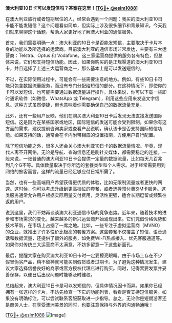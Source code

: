 **澳大利亚10日卡可以发短信吗？答案在这里！[[TG💪+ @esim1088](https://t.me/s/esim1088)]**

在澳大利亚旅行或者短期居住的人，经常会遇到一个问题：我买的澳大利亚10日卡能不能发短信？这个问题看似简单，但实际上涉及很多细节和背景知识。今天我们就来聊聊这个话题，帮助大家更好地了解澳大利亚的通信服务。

首先，我们需要明确一点：澳大利亚的10日卡是否能发短信，主要取决于卡片本身的功能以及所选择的运营商。目前澳大利亚的通信市场非常发达，主要有三大运营商：Telstra、Optus 和 Vodafone。这三家运营商提供的服务各有特色，但总体来说，它们都支持短信功能。因此，如果你购买的是正规渠道的澳大利亚10日卡，并且选择了上述三大运营商之一，那么基本上是可以发送短信的。

不过，在实际使用过程中，可能会有一些需要注意的地方。例如，有些10日卡可能只包含数据流量服务，而没有专门分配给短信的部分。在这种情况下，即使你的卡可以发短信，也可能需要通过数据流量进行操作。具体来说，你可以下载一些即时通讯软件（如微信、WhatsApp 或 Telegram），利用这些应用来发送文字信息。这种方式虽然便捷，但也意味着你需要确保自己的数据流量充足。

此外，还有一些用户反映，他们在购买澳大利亚10日卡后发现无法直接发送国际短信。这是因为在某些国家或地区，国际短信的发送可能会受到限制。如果你有这方面的需求，建议提前咨询卖家或查看产品说明，确认该卡是否支持国际短信功能。如果支持的话，通常会在卡内附带相应的设置指南，方便用户自行配置。

除了短信功能之外，很多人还会关心澳大利亚10日卡的数据流量情况。毕竟，现代人离不开网络，无论是导航、查询信息还是刷社交媒体，都需要稳定的连接。一般来说，一张普通的澳大利亚10日卡会提供一定量的数据流量，比如每天几百兆到几个G不等。具体数量取决于你所选的套餐类型和个人需求。对于经常需要用到网络的旅客而言，这样的流量已经足够应付日常所需了。

当然，也有一些高端用户希望获得更优质的体验，比如无限制流量或者更快的网速。这时候，你可以考虑升级到更高档位的套餐，或者选择预付费SIM卡服务。这类服务通常允许用户根据实际用量支付费用，灵活性更强，适合长期逗留或频繁往返的用户。

说到这里，我们不妨再谈谈澳大利亚通信市场的竞争态势。近年来，随着技术的进步和市场需求的变化，越来越多的新兴运营商开始涌现出来。它们凭借价格优势和技术革新，在市场上占据了一席之地。比如，一些专注于虚拟运营商（MVNO）的企业，就推出了许多性价比极高的套餐方案。这些套餐不仅覆盖了短信、语音通话和数据流量，还提供了额外的服务，如免费Wi-Fi热点接入、优先客服通道等。如果你对传统三大运营商不太满意，不妨多留意一下这些新面孔。

最后，提醒大家在购买澳大利亚10日卡时一定要擦亮眼睛。由于市场上存在不少假冒伪劣产品，稍不留神就可能买到假货或者过期卡。为了避免这种情况发生，建议大家选择信誉良好的商家或官方授权代理店进行购买。同时，记得索要发票并妥善保存，以便日后出现问题时能够及时维权。

总结起来，澳大利亚10日卡是可以发短信的，但具体情况因卡而异。如果你已经拥有一张这样的卡片，不妨先检查一下它的功能列表，看看是否支持短信服务。如果没有明确标注，可以尝试联系客服获取进一步指导。总之，无论你是短期游客还是商务人士，在享受澳洲美景的同时，也要注意保持与外界的沟通畅通哦！

[[TG💪+ @esim1088](https://t.me/s/esim1088) ![Image](https://i.postimg.cc/4NQfJmqS/Snipaste-2025-05-13-00-14-12.png)]
